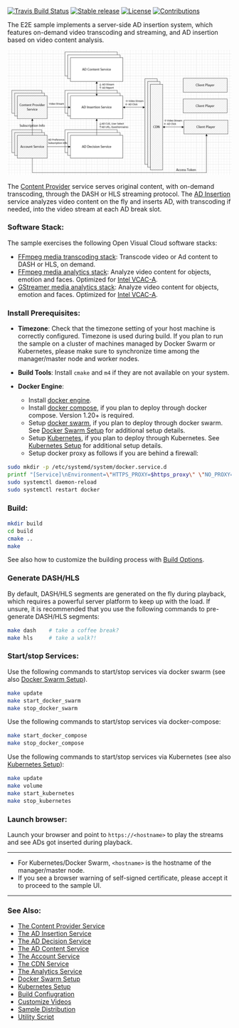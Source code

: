 [![Travis Build Status](https://travis-ci.com/OpenVisualCloud/Ad-Insertion-Sample.svg?branch=master)](https://travis-ci.com/OpenVisualCloud/Ad-Insertion-Sample)
[![Stable release](https://img.shields.io/badge/latest_release-v1.0-green.svg)](https://github.com/OpenVisualCloud/Ad-Insertion-Sample/releases/tag/v1.0)
[![License](https://img.shields.io/badge/license-BSD_3_Clause-green.svg)](https://github.com/OpenVisualCloud/Ad-Insertion-Sample/blob/master/LICENSE)
[![Contributions](https://img.shields.io/badge/contributions-welcome-blue.svg)](https://github.com/OpenVisualCloud/Ad-Insertion-Sample/wiki)

The E2E sample implements a server-side AD insertion system, which features on-demand video transcoding and streaming, and AD insertion based on video content analysis.

<img src="doc/overall-arch.png" width="800">

The [Content Provider](content-provider/README.md) service serves original content, with on-demand transcoding, through the DASH or HLS streaming protocol. The [AD Insertion](ad-insertion/README.md) service analyzes video content on the fly and inserts AD, with transcoding if needed, into the video stream at each AD break slot.   

### Software Stack: 

The sample exercises the following Open Visual Cloud software stacks:  

- [FFmpeg media transcoding stack](https://github.com/OpenVisualCloud/Dockerfiles/tree/master/Xeon/ubuntu-18.04/media/ffmpeg): Transcode video or Ad content to DASH or HLS, on demand.   
- [FFmpeg media analytics stack](https://github.com/OpenVisualCloud/Dockerfiles/tree/master/Xeon/ubuntu-18.04/analytics/ffmpeg): Analyze video content for objects, emotion and faces. Optimized for [Intel VCAC-A](https://github.com/OpenVisualCloud/Dockerfiles/tree/master/VCAC-A/ubuntu-18.04/analytics/ffmpeg).  
- [GStreamer media analytics stack](https://github.com/OpenVisualCloud/Dockerfiles/tree/master/Xeon/ubuntu-18.04/analytics/gst): Analyze video content for objects, emotion and faces. Optimized for [Intel VCAC-A](https://github.com/OpenVisualCloud/Dockerfiles/tree/master/VCAC-A/ubuntu-18.04/analytics/gst).  

### Install Prerequisites:

- **Timezone**: Check that the timezone setting of your host machine is correctly configured. Timezone is used during build. If you plan to run the sample on a cluster of machines managed by Docker Swarm or Kubernetes, please make sure to synchronize time among the manager/master node and worker nodes.    

- **Build Tools**: Install `cmake` and `m4` if they are not available on your system.        

- **Docker Engine**:        
  - Install [docker engine](https://docs.docker.com/install).     
  - Install [docker compose](https://docs.docker.com/compose/install), if you plan to deploy through docker compose. Version 1.20+ is required.    
  - Setup [docker swarm](https://docs.docker.com/engine/swarm), if you plan to deploy through docker swarm. See [Docker Swarm Setup](deployment/docker-swarm/README.md) for additional setup details.  
  - Setup [Kubernetes](https://kubernetes.io/docs/setup), if you plan to deploy through Kubernetes. See [Kubernetes Setup](deployment/kubernetes/README.md) for additional setup details.     
  - Setup docker proxy as follows if you are behind a firewall:   

```bash
sudo mkdir -p /etc/systemd/system/docker.service.d       
printf "[Service]\nEnvironment=\"HTTPS_PROXY=$https_proxy\" \"NO_PROXY=$no_proxy\"\n" | sudo tee /etc/systemd/system/docker.service.d/proxy.conf       
sudo systemctl daemon-reload          
sudo systemctl restart docker     
```

### Build: 

```bash
mkdir build    
cd build     
cmake ..    
make     
```
See also how to customize the building process with [Build Options](doc/cmake.md).

### Generate DASH/HLS

By default, DASH/HLS segments are generated on the fly during playback, which requires a powerful server platform to keep up with the load. If unsure, it is recommended that you use the following commands to pre-generate DASH/HLS segments:

```bash
make dash    # take a coffee break?        
make hls     # take a walk?!      
```

### Start/stop Services:

Use the following commands to start/stop services via docker swarm (see also [Docker Swarm Setup](deployment/docker-swarm/README.md)).    

```bash
make update
make start_docker_swarm      
make stop_docker_swarm      
```

Use the following commands to start/stop services via docker-compose:        

```bash
make start_docker_compose      
make stop_docker_compose      
```

Use the following commands to start/stop services via Kubernetes (see also [Kubernetes Setup](deployment/kubernetes/README.md)):        

```bash
make update
make volume
make start_kubernetes      
make stop_kubernetes      
```

### Launch browser:

Launch your browser and point to `https://<hostname>` to play the streams and see ADs got inserted during playback. 

---

- For Kubernetes/Docker Swarm, `<hostname>` is the hostname of the manager/master node.
- If you see a browser warning of self-signed certificate, please accept it to proceed to the sample UI.

---

### See Also:

- [The Content Provider Service](content-provider/README.md)  
- [The AD Insertion Service](ad-insertion/README.md)  
- [The AD Decision Service](ad-content/ad-decision/README.md)  
- [The AD Content Service](ad-content/README.md)  
- [The Account Service](account/README.md) 
- [The CDN Service](cdn/README.md) 
- [The Analytics Service](ad-insertion/analytics/README.md) 
- [Docker Swarm Setup](deployment/docker-swarm/README.md)  
- [Kubernetes Setup](deployment/kubernetes/README.md)  
- [Build Confiugration](doc/cmake.md)   
- [Customize Videos](doc/customize.md)   
- [Sample Distribution](doc/dist.md)  
- [Utility Script](doc/script.md)  
